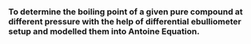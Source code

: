 <h3>To determine the boiling point of a given pure compound at different pressure with the help of differential ebulliometer setup and modelled them into Antoine Equation. </h3>

